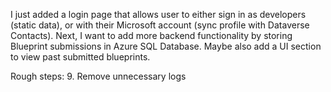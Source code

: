 I just added a login page that allows user to either sign in as developers (static data), or with their Microsoft account (sync profile with Dataverse Contacts). Next, I want to add more backend functionality by storing Blueprint submissions in Azure SQL Database. Maybe also add a UI section to view past submitted blueprints.

Rough steps:
9. Remove unnecessary logs